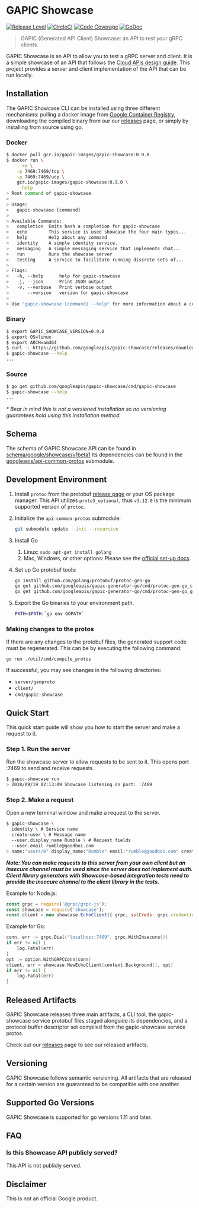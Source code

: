 # GAPIC Showcase

[![Release Level][releaselevelimg]][releaselevel]
[![CircleCI][circleimg]][circle]
[![Code Coverage][codecovimg]][codecov]
[![GoDoc][godocimg]][godoc]

> GAPIC (Generated API Client) Showcase: an API to test your gRPC clients.

GAPIC Showcase is an API to allow you to test a gRPC server and client.
It is a simple showcase of an API that follows the [Cloud APIs design guide](https://cloud.google.com/apis/design/).
This project provides a server and client implementation of the API that
can be run locally.

## Installation
The GAPIC Showcase CLI can be installed using three different mechanisms:
pulling a docker image from [Google Container Registry](https://gcr.io/gapic-images/gapic-showcase),
downloading the compiled binary from our our [releases](https://github.com/googleapis/gapic-showcase/releases)
page, or simply by installing from source using go.

### Docker
```sh
$ docker pull gcr.io/gapic-images/gapic-showcase:0.9.0
$ docker run \
    --rm \
    -p 7469:7469/tcp \
    -p 7469:7469/udp \
    gcr.io/gapic-images/gapic-showcase:0.9.0 \
    --help
> Root command of gapic-showcase
>
> Usage:
>   gapic-showcase [command]
>
> Available Commands:
>   completion  Emits bash a completion for gapic-showcase
>   echo        This service is used showcase the four main types...
>   help        Help about any command
>   identity    A simple identity service.
>   messaging   A simple messaging service that implements chat...
>   run         Runs the showcase server
>   testing     A service to facilitate running discrete sets of...
>
> Flags:
>   -h, --help      help for gapic-showcase
>   -j, --json      Print JSON output
>   -v, --verbose   Print verbose output
>       --version   version for gapic-showcase
>
> Use "gapic-showcase [command] --help" for more information about a command.
```

### Binary
```sh
$ export GAPIC_SHOWCASE_VERSION=0.9.0
$ export OS=linux
$ export ARCH=amd64
$ curl -L https://github.com/googleapis/gapic-showcase/releases/download/v${GAPIC_SHOWCASE_VERSION}/gapic-showcase-${GAPIC_SHOWCASE_VERSION}-${OS}-${ARCH}.tar.gz | sudo tar -zx --directory /usr/local/bin/
$ gapic-showcase --help
...
```

### Source
```sh
$ go get github.com/googleapis/gapic-showcase/cmd/gapic-showcase
$ gapic-showcase --help
...
```
_* Bear in mind this is not a versioned installation so no versioning guarantees
hold using this installation method._

## Schema
The schema of GAPIC Showcase API can be found in [schema/google/showcase/v1beta1](schema/google/showcase/v1beta1)
Its dependencies can be found in the [googleapis/api-common-protos](https://github.com/googleapis/api-common-protos)
submodule.

## Development Environment
1. Install `protoc` from the protobuf [release page](https://github.com/protocolbuffers/protobuf/releases)
or your OS package manager. This API utilizes `proto3_optional`, thus `v3.12.0`
is the minimum supported version of `protoc`.

1. Initialize the `api-common-protos` submodule:
    ```sh
    git submodule update --init --recursive
    ```

1. Install Go
    1. Linux: `sudo apt-get install golang`
    2. Mac, Windows, or other options: Please see the [official set-up docs](https://golang.org/doc/install).
    
1. Set up Go protobuf tools:
    ```sh
    go install github.com/golang/protobuf/protoc-gen-go
    go get github.com/googleapis/gapic-generator-go/cmd/protoc-gen-go_cli
    go get github.com/googleapis/gapic-generator-go/cmd/protoc-gen-go_gapic
    ```

1. Export the Go binaries to your environment path.
    ```sh
    PATH=$PATH:`go env GOPATH`
    ```

### Making changes to the protos

If there are any changes to the protobuf files, the generated support code must
be regenerated. This can be by executing the following command:

    go run ./util/cmd/compile_protos

If successful, you may see changes in the following directories:

* `server/genproto`
* `client/`
* `cmd/gapic-showcase`

## Quick Start
This quick start guide will show you how to start the server and make a request to it.

### Step 1. Run the server
Run the showcase server to allow requests to be sent to it. This opens port :7469 to
send and receive requests.

```sh
$ gapic-showcase run
> 2018/09/19 02:13:09 Showcase listening on port: :7469
```

### Step 2. Make a request
Open a new terminal window and make a request to the server.
```sh
$ gapic-showcase \
  identity \ # Service name
  create-user \ # Message name
  --user.display_name Rumble \ # Request fields
  --user.email rumble@goodboi.com
> name:"users/0" display_name:"Rumble" email:"rumble@goodboi.com" create_time:<seconds:1554414332 nanos:494679000 > update_time:<seconds:1554414332 nanos:494679000 >
```
**_Note: You can make requests to this server from your own client but an insecure channel
must be used since the server does not implement auth. Client library generators with
Showcase-based integration tests need to provide the insecure channel to the client library
in the tests._**

Example for Node.js:

```js
const grpc = require('@grpc/grpc-js');
const showcase = require('showcase');
const client = new showcase.EchoClient({ grpc, sslCreds: grpc.credentials.createInsecure() });
```

Example for Go:

```go
conn, err := grpc.Dial("localhost:7469", grpc.WithInsecure())
if err != nil {
    log.Fatal(err)
}
opt := option.WithGRPCConn(conn)
client, err = showcase.NewEchoClient(context.Background(), opt)
if err != nil {
    log.Fatal(err)
}
```

## Released Artifacts
GAPIC Showcase releases three main artifacts, a CLI tool, the gapic-showcase
service protobuf files staged alongside its dependencies, and a protocol buffer
descriptor set compiled from the gapic-showcase service protos.

Check out our [releases](https://github.com/googleapis/gapic-showcase/releases) page to see our released artifacts.

## Versioning
GAPIC Showcase follows semantic versioning. All artifacts that are
released for a certain version are guaranteed to be compatible with one another.

## Supported Go Versions
GAPIC Showcase is supported for go versions 1.11 and later.

## FAQ

### Is this Showcase API publicly served?

This API is not publicly served.

## Disclaimer

This is not an official Google product.

[circle]: https://circleci.com/gh/googleapis/gapic-showcase
[circleimg]: https://circleci.com/gh/googleapis/gapic-showcase.svg?style=shield
[codecovimg]: https://codecov.io/github/googleapis/gapic-showcase/coverage.svg?branch=master
[codecov]: https://codecov.io/github/googleapis/gapic-showcase?branch=master
[godoc]: https://godoc.org/github.com/googleapis/gapic-showcase/server
[godocimg]: https://godoc.org/github.com/googleapis/gapic-showcase/server?status.svg
[releaselevel]: https://cloud.google.com/terms/launch-stages
[releaselevelimg]: https://img.shields.io/badge/release%20level-beta-red.svg?style&#x3D;flat
